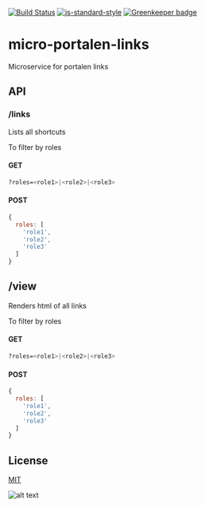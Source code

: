 [![Build Status](https://travis-ci.org/telemark/micro-portalen-links.svg?branch=master)](https://travis-ci.org/telemark/micro-portalen-links)
[![js-standard-style](https://img.shields.io/badge/code%20style-standard-brightgreen.svg?style=flat)](https://github.com/feross/standard)
[![Greenkeeper badge](https://badges.greenkeeper.io/telemark/micro-portalen-links.svg)](https://greenkeeper.io/)

# micro-portalen-links

Microservice for portalen links


## API

### **/links**

Lists all shortcuts

To filter by roles

#### GET

```bash
?roles=<role1>|<role2>|<role3>
```

#### POST

```JavaScript
{
  roles: [
    'role1',
    'role2',
    'role3'
  ]
}
```

## /view

Renders html of all links

To filter by roles

#### GET

```bash
?roles=<role1>|<role2>|<role3>
```

#### POST

```JavaScript
{
  roles: [
    'role1',
    'role2',
    'role3'
  ]
}
```

## License

[MIT](LICENSE)

![alt text](https://robots.kebabstudios.party/micro-portalen-links.png "Robohash image of micro-portalen-links")